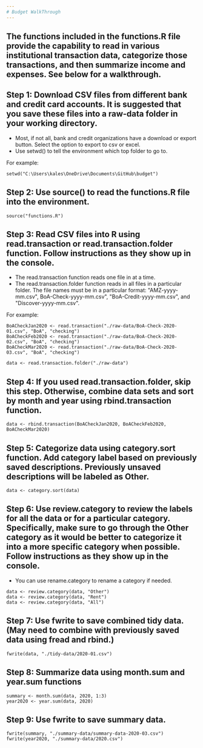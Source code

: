 ```yaml
---
# Budget WalkThrough
---
```


## The functions included in the functions.R file provide the capability to read in various institutional transaction data, categorize those transactions, and then summarize income and expenses. See below for a walkthrough.

## Step 1: Download CSV files from different bank and credit card accounts. It is suggested that you save these files into a raw-data folder in your working directory.
* Most, if not all, bank and credit organizations have a download or export button. Select the option to export to csv or excel.
* Use setwd() to tell the environment which top folder to go to. 

For example:
```{r}
setwd("C:\Users\kales\OneDrive\Documents\GitHub\budget")
```

## Step 2: Use source() to read the functions.R file into the environment.

```{r}
source("functions.R")
```


## Step 3: Read CSV files into R using read.transaction or read.transaction.folder function. Follow instructions as they show up in the console.
* The read.transaction function reads one file in at a time.
* The read.transaction.folder function reads in all files in a particular folder. The file names must be in a particular format: "AMZ-yyyy-mm.csv", BoA-Check-yyyy-mm.csv", "BoA-Credit-yyyy-mm.csv", and "Discover-yyyy-mm.csv".
        
For example:
```{r}
BoACheckJan2020 <- read.transaction("./raw-data/BoA-Check-2020-01.csv", "BoA", "checking")
BoACheckFeb2020 <- read.transaction("./raw-data/BoA-Check-2020-02.csv", "BoA", "checking")
BoACheckMar2020 <- read.transaction("./raw-data/BoA-Check-2020-03.csv", "BoA", "checking")

data <- read.transaction.folder("./raw-data")
```

## Step 4: If you used read.transaction.folder, skip this step. Otherwise, combine data sets and sort by month and year using rbind.transaction function.

```{r}
data <- rbind.transaction(BoACheckJan2020, BoACheckFeb2020, BoACheckMar2020)
```


## Step 5: Categorize data using category.sort function. Add category label based on previously saved descriptions. Previously unsaved descriptions will be labeled as Other.

```{r}
data <- category.sort(data)
```


## Step 6: Use review.category to review the labels for all the data or for a particular category. Specifically, make sure to go through the Other category as it would be better to categorize it into a more specific category when possible. Follow instructions as they show up in the console.
* You can use rename.category to rename a category if needed.

```{r}
data <- review.category(data, "Other")
data <- review.category(data, "Rent")
data <- review.category(data, "All")
```


## Step 7: Use fwrite to save combined tidy data. (May need to combine with previously saved data using fread and rbind.)

```{r}
fwrite(data, "./tidy-data/2020-01.csv")
```


## Step 8: Summarize data using month.sum and year.sum functions

```{r}
summary <- month.sum(data, 2020, 1:3)
year2020 <- year.sum(data, 2020)
```


## Step 9: Use fwrite to save summary data.

```{r}
fwrite(summary, "./summary-data/summary-data-2020-03.csv")
fwrite(year2020, "./summary-data/2020.csv")
```

